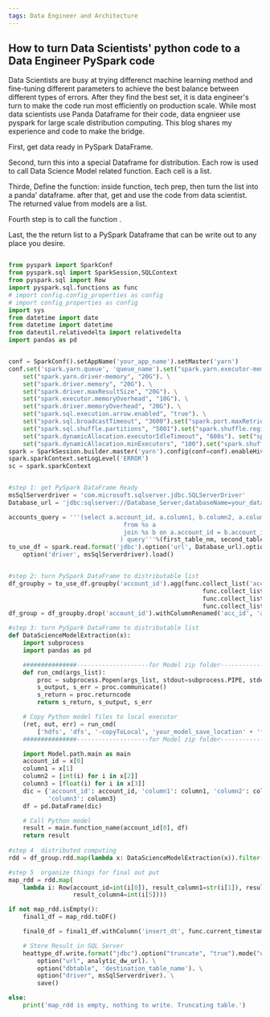 ```yaml
---
tags: Data Engineer and Architecture
---
```


## How to turn Data Scientists' python code to a Data Engineer PySpark code

Data Scientists are busy at trying differenct machine learning method and fine-tuning different parameters to achieve the best balance between different types of errors. 
After they find the best set, it is data engineer's turn to make the code run most efficiently on production scale. While most data scientists use Panda Dataframe for their code,
data engnieer use pyspark for large scale distribution computing. 
This blog shares my experience and code to make the bridge.

First, get data ready in PySpark DataFrame. 

Second, turn this into a special Dataframe for distribution. Each row is used to call Data Science Model related function. Each cell is a list.

Thirde, Define the function: inside function,  tech prep, then turn the list into a panda' dataframe. after that, get and use the code from  data scientist. The returned value from models are a list.

Fourth step is to call the function .

Last, the the return list to a PySpark Dataframe that can be write out to any place you desire.


```python

from pyspark import SparkConf
from pyspark.sql import SparkSession,SQLContext
from pyspark.sql import Row
import pyspark.sql.functions as func
# import config.config_properties as config
# import config_properties as config
import sys
from datetime import date
from datetime import datetime
from dateutil.relativedelta import relativedelta
import pandas as pd


conf = SparkConf().setAppName('your_app_name').setMaster('yarn')
conf.set('spark.yarn.queue', 'queue_name').set("spark.yarn.executor-memory", "10G"). \
    set("spark.yarn.driver-memory", "20G"). \
    set("spark.driver.memory", "20G"). \
    set("spark.driver.maxResultSize", "20G"). \
    set("spark.executor.memoryOverhead", "10G"). \
    set("spark.driver.memoryOverhead", "20G"). \
    set("spark.sql.execution.arrow.enabled", "true"). \
    set("spark.sql.broadcastTimeout", "3600").set("spark.port.maxRetries", "50").set("spark.network.timeout", "800").\
    set("spark.sql.shuffle.partitions", "5001").set("spark.shuffle.registration.timeout", "20000").\
    set("spark.dynamicAllocation.executorIdleTimeout", "600s"). set("spark.dynamicAllocation.maxExecutors", "400").\
    set("spark.dynamicAllocation.minExecutors", "100").set("spark.shuffle.registration.timeout", "50000")
spark = SparkSession.builder.master('yarn').config(conf=conf).enableHiveSupport().getOrCreate()
spark.sparkContext.setLogLevel('ERROR')
sc = spark.sparkContext


#step 1: get PySpark DataFrame Ready
msSqlServerdriver = 'com.microsoft.sqlserver.jdbc.SQLServerDriver'
Database_url = 'jdbc:sqlserver://Database_Server;databaseName=your_database_name;user=process_id;password=pword'

accounts_query = '''(select a.account_id, a.column1, b.column2, a.column3
                                from %s a 
                                join %s b on a.account_id = b.account_id 
                               ) query'''%(first_table_nm, second_table_nm)
to_use_df = spark.read.format('jdbc').option('url', Database_url).option('dbtable', accounts_query). \
    option('driver', msSqlServerdriver).load()


#step 2: turn PySpark DataFrame to distributable list
df_groupby = to_use_df.groupby('account_id').agg(func.collect_list('account_id').alias('acc_id'),
                                                      func.collect_list('column1').alias('column1'),
                                                      func.collect_list('column2').alias('column2'),
                                                      func.collect_list('column3').alias('column3'))
df_group = df_groupby.drop('account_id').withColumnRenamed('acc_id', 'account_id')

#step 3: turn PySpark DataFrame to distributable list
def DataScienceModelExtraction(x):
    import subprocess
    import pandas as pd

    ###############--------------------for Model zip folder-----------------################
    def run_cmd(args_list):
        proc = subprocess.Popen(args_list, stdout=subprocess.PIPE, stderr=subprocess.PIPE)
        s_output, s_err = proc.communicate()
        s_return = proc.returncode
        return s_return, s_output, s_err

    # Copy Python model files to local executor
    (ret, out, err) = run_cmd(
        ['hdfs', 'dfs', '-copyToLocal', 'your_model_save_location' + '*', '.'])
    ###############--------------------for Model zip folder-----------------################

    import Model.path.main as main
    account_id = x[0]
    column1 = x[1]
    column2 = [int(i) for i in x[2]]
    column3 = [float(i) for i in x[3]]
    dic = {'account_id': account_id, 'column1': column1, 'column2': column2,
           'column3': column3}
    df = pd.DataFrame(dic)

    # Call Python model
    result = main.function_name(account_id[0], df)
    return result
    
#step 4  distributed computing
rdd = df_group.rdd.map(lambda x: DataScienceModelExtraction(x)).filter(bool)

#step 5  organize things for final out put
map_rdd = rdd.map(
    lambda i: Row(account_id=int(i[0]), result_column1=str(i[1]), result_column2=str(i[2]), result_column3=float(i[3]),
                  result_column4=int(i[5])))

if not map_rdd.isEmpty():
    final1_df = map_rdd.toDF()

    final0_df = final1_df.withColumn('insert_dt', func.current_timestamp())

    # Store Result in SQL Server
    heattype_df.write.format("jdbc").option("truncate", "true").mode("overwrite"). \
        option("url", analytic_dw_url). \
        option("dbtable", 'destination_table_name'). \
        option("driver", msSqlServerdriver). \
        save()

else:
    print('map_rdd is empty, nothing to write. Truncating table.')



```

